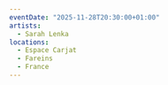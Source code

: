 ```yaml
---
eventDate: "2025-11-28T20:30:00+01:00"
artists:
  - Sarah Lenka
locations:
  - Espace Carjat
  - Fareins
  - France
---
```

